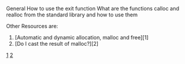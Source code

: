 General
How to use the exit function
What are the functions calloc and realloc from the standard library and how to use them

Other Resources are:   
1. [Automatic and dynamic allocation, malloc and free][1]   
2. [Do I cast the result of malloc?][2]   

[1](https://alx-intranet.hbtn.io/concepts/62)
[2](https://alx-intranet.hbtn.io/rltoken/uKhvfzpF3v8Be10NCZlQtA)
